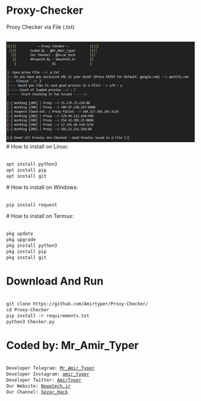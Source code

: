 # Proxy-Checker
Proxy Checker via File (.txt)

<br />
<img src="img.png" />
<br />
# How to install on Linux:
<pre><code>
apt install python3
apt install pip
apt install git
</code></pre>
# How to install on Windows:
<pre><code>
pip install request
</code></pre>
# How to install on Termux:
<pre><code>
pkg update
pkg upgrade
pkg install python3
pkg install pip
pkg install git
</code></pre>

# Download And Run
<pre><code>
git clone https://github.com/Amirtyper/Proxy-Checker/
cd Proxy-Checker
pip install -r requirements.txt
python3 Checker.py
</code></pre>

# Coded by: Mr_Amir_Typer
<pre><code>
Developer Telegram: <a href="https://t.me/Mr_Amir_Typer">Mr_Amir_Typer</a>
Developer Instagram: <a href="https://instagram.com/amir_typer">amir_typer</a>
Developer Twitter: <a href="https://twitter.com/AmirTyper">AmirTyper</a>
Our Website: <a href="https://Nowatech.ir">Nowatech.ir</a>
Our Channel: <a href="https://t.me/Sezar_Hack">Sezar_Hack</a>
</code></pre>
